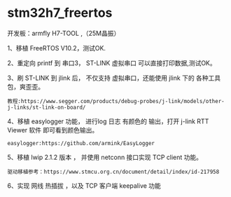 # stm32h7_freertos

开发板：armfly H7-TOOL ,（25M晶振）

1、移植 FreeRTOS V10.2，测试OK.

2、重定向 printf 到 串口3， ST-LINK 虚拟串口 可以直接打印数据,测试OK。

3、刷 ST-LINK 到 jlink 后， 不仅支持 虚拟串口，还能使用 jlink 下的 各种工具包，爽歪歪。
	
	教程:https://www.segger.com/products/debug-probes/j-link/models/other-j-links/st-link-on-board/

4、移植 easylogger 功能， 进行log 日志 有颜色的 输出，打开 j-link RTT Viewer 软件 即可看到颜色输出。
	
	easylogger:https://github.com/armink/EasyLogger

5、移植 lwip 2.1.2 版本 ， 并使用 netconn 接口实现 TCP client 功能。
	
	驱动移植参考：https://www.stmcu.org.cn/document/detail/index/id-217958

6、实现 网线 热插拔 ，以及 TCP 客户端 keepalive 功能 

